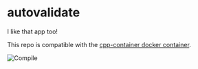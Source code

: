 # autovalidate

I like that app too!

This repo is compatible with the [cpp-container docker container](https://github.com/ChicoState/cpp-container).

![Compile](https://github.com/OlekS03/autovalidate/actions/workflows/compile.yml/badge.svg)
